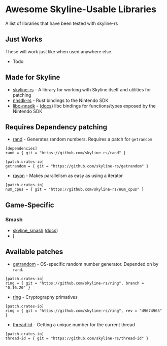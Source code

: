 # Awesome Skyline-Usable Libraries
A list of libraries that have been tested with skyline-rs

## Just Works

These will work just like when used anywhere else.

* Todo

## Made for Skyline

* [skyline-rs](https://github.com/ultimate-research/skyline-rs) - A library for working with Skyline itself and utilities for patching
* [nnsdk-rs](https://github.com/ultimate-research/nnsdk-rs) - Rust bindings to the Nintendo SDK
* [libc-nnsdk](https://github.com/ultimate-research/libc-nnsdk) - ([docs](https://ultimate-research.github.io/skyline-rs-template/doc/libc/index.html)) libc bindings for functions/types exposed by the Nintendo SDK

## Requires Dependency patching

* [rand](https://docs.rs/rand) - Generates random numbers. Requires a patch for `getrandom`

```
[dependencies]
rand = { git = "https://github.com/skyline-rs/rand" }

[patch.crates-io]
getrandom = { git = "https://github.com/skyline-rs/getrandom" }
```

* [rayon](https://docs.rs/rayon) - Makes parallelism as easy as using a iterator

```
[patch.crates-io]
num_cpus = { git = "https://github.com/skyline-rs/num_cpus" }
```

## Game-Specific

### Smash
  - [skyline_smash](https://github.com/ultimate-research/skyline-smash) ([docs](https://ultimate-research.github.io/skyline-rs-template/doc/smash/index.html))
  - [
## Available patches

* [getrandom](https://github.com/skyline-rs/getrandom) - OS-specific random number generator. Depended on by `rand`.

```
[patch.crates-io]
ring = { git = "https://github.com/skyline-rs/ring", branch = "0.16.20" }
```

* [ring](https://github.com/skyline-rs/ring) - Cryptography primatives

```
[patch.crates-io]
ring = { git = "https://github.com/skyline-rs/ring", rev = "d9674965" }
```

* [thread-id](https://github.com/skyline-rs/thread-id) - Getting a unique number for the current thread

```
[patch.crates-io]
thread-id = { git = "https://github.com/skyline-rs/thread-id" }
```
